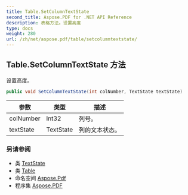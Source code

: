```yaml
---
title: Table.SetColumnTextState
second_title: Aspose.PDF for .NET API Reference
description: 表格方法。设置高度
type: docs
weight: 280
url: /zh/net/aspose.pdf/table/setcolumntextstate/
---
```

## Table.SetColumnTextState 方法

设置高度。

```csharp
public void SetColumnTextState(int colNumber, TextState textState)
```

| 参数 | 类型 | 描述 |
| --- | --- | --- |
| colNumber | Int32 | 列号。 |
| textState | TextState | 列的文本状态。 |

### 另请参阅

* 类 [TextState](../../../aspose.pdf.text/textstate/)
* 类 [Table](../)
* 命名空间 [Aspose.Pdf](../../../aspose.pdf/)
* 程序集 [Aspose.PDF](../../../)